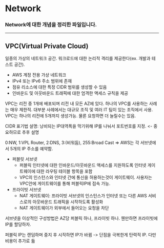 # Network
### Network에 대한 개념을 정리한 파일입니다.
--------------------------

## VPC(Virtual Private Cloud)
일종의 가상의 네트워크 공간. 워크로드에 대한 논리적 격리를 제공한다(ex. 개발과 테스트 공간).
- AWS 계정 전용 가상 네트워크
- IPv4 또는 IPv6 주소 범위에 존재
- 점유 리소스에 대한 특정 CIDR 범위를 생성할 수 있음
- 인바운드 및 아웃바운드 트래픽에 대한 엄격한 액세스 규칙을 제공

VPC는 리전 중 1개에 배포되며 리전 내 모든 AZ에 있다. 
하나의 VPC를 사용하는 사례는 매우 제한적. 대부분 사례에서는 대규모 조직 및 여러 IT 팀이 있는 조직에서 사용. 
VPC는 하나의 리전에 5개까지 생성가능. 물론 요청하면 더 늘릴수는 있음.

CIDR 표기법 설명: 낭비되는 IP대역폭을 막기위해 IP를 나눠서 포트번호를 지정. <- 중요하므로 추후 설명

0:NW, 1:VPL Router, 2:DNS, 3:(비워둠), 255:Broad Cast => AWS는 각 서브넷에서 5개의 IP 주소를 예약함.

- 퍼블릿 서브넷
  - 퍼블릭 인터넷에 대한 인바운드/아웃바운드 액세스를 지원하도록 인터넷 게이트웨이에 대한 라우팅 테이블 항목을 포함
  - VPC의 인스턴스와 인터넷 간에 통신을 허용하는것이 게이트웨이. 사용자는 VPC안에 게이트웨이를 통해 퍼블릭IP에 접속 가능.
- 프라이빗 서브넷
  - NAT 게이트웨이: 프라이빗 서브넷의 인스턴스가 인터넷 또는 다른 AWS 서비스로의 아웃바운드 트래픽을 시작하도록 활성화
  - NAT 게이트웨이가 외부에서 들어오는 요청을 차단

서브넷을 이상적인 구성방법은 AZ당 퍼블릭 하나, 프라이빗 하나. 웬만하면 프라이빗에 IP를 할당하자. 

퍼블릭 IP는 랜덤하며 중지 후 시작하면 IP가 바뀜 -> 단점을 극복한게 탄력적 IP. 다만 비용이 추가로 듦
